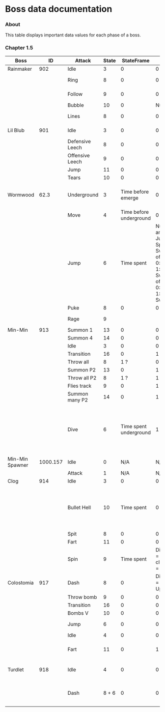 # Boss data documentation

### About
This table displays important data values for each phase of a boss.

### Chapter 1.5

|Boss|ID|Attack|State|StateFrame|I1|I2|V1|V2|Animation|Trigger|TriggerFrame|Comments|
|-|-|-|-|-|-|-|-|-|-|-|-|-|
|Rainmaker|902|Idle|3|0|0|0|0|0|Walk| | | |
| | |Ring|8|0|0|1|0|0|Attack1*|Shoot (Attack1End)|13|ProjectileCooldown needs to be reset !|
| | |Follow|9|0|0|0|0|0|Attack2*|Shoot/Clap (Attack2End)|27/32| |
| | |Bubble|10|0|Number|0|0|0|Attack3|Clap/Clap/Shoot|40/46/50| |
| | |Lines|8|0|0|0|0|0|Attack1*|Shoot (Attack1End)|13| |
|Lil Blub|901|Idle|3|0|0|0|0|0|Idle| | |Reset ProjectileCooldown and ProjectileDelay|
| | |Defensive Leech|8|0|0|0|0|0|Attack01|Shoot|18| |
| | |Offensive Leech|9|0|0|0|0|0|Attack02|Shoot|18| |
| | |Jump|11|0|0|0|0|Speed|Attack04|Jump/Land/Shoot|20/35/49| |
| | |Tears|10|0|0|0|X = Angle|0|Attack03|Shoot|16| |
|Wormwood|62.3|Underground|3|Time before emerge|0|0|0|0| | | |Wormwood will start pathfinding towards a near pit when StateFrame reaches 0|
| | |Move|4|Time before underground|0|0|0|0| | | |Same|
| | |Jump|6|Time spent|Number of animations 0: Jump out 1: Spit 2: SwimNumber of animations 0: Jump out 1: Spit 2: SwimNumber of animations 0: Jump out 1: Spit 2: Swim| |Speed|X = Number of consecutive jumps|Head*|Shoot (Head*Transition)|8| |
| | |Puke|8|0|0|0|0|0|Attack1| | | |
| | |Rage|9| | | | | |Head* + Attack2|Shoot (Attack2)|8| |
|Min-Min|913|Summon 1|13|0|0|0|0|0|Spit|Shoot|14| |
| | |Summon 4|14|0|0|0|0|0|Spit|Shoot|14| |
| | |Idle|3|0|0|0|0|0|Walk| | | |
| | |Transition|16|0|1|0|0|0|Transition| | | |
| | |Throw all|8|1 ?|0|0|0|0|(Reverse)Spin|(15) 19| | |
| | |Summon P2|13|0|1|0|0|0|Spit2|Shoot|10| |
| | |Throw all P2|8|1 ?|1|0|0|0|Spin2|Shoot|14| |
| | |Flies track|9|0|1|0|0|0|Throw|Shoot|14| |
| | |Summon many P2|14|0|1|0|0|0|Spit2|Shoot|10| |
| | |Dive|6|Time spent underground|1|Groups fired|0|0|Dive|Shoot|16|Summon 1000.157 Need to perform UndergroundDive on Willows (+ adapt their AI vars)Summon 1000.157 Need to perform UndergroundDive on Willows (+ adapt their AI vars)|
|Min-Min Spawner|1000.157|Idle|0|N/A|N/A|N/A|N/A|N/A|Idle| | | |
| | |Attack|1|N/A|N/A|N/A|N/A|N/A|Spawn| | | |
|Clog|914|Idle|3|0|0|?|0|0|Idle| | | |
| | |Bullet Hell|10|Time spent|0|?|V1.X = Angle V1.Y = PatternV1.X = Angle V1.Y = Pattern|0|BulletHell*| | |Patterns: 10/-10 = tight 25/-25 = fast, space Sign = (counter)clockwisePatterns: 10/-10 = tight 25/-25 = fast, space Sign = (counter)clockwise|
| | |Spit|8|0|0|?|0|0|Spit|Shoot|9| |
| | |Fart|11|0|0|?|0|0|Fart|Shoot/Sound|33/51| |
| | |Spin|9|Time spent|Direction (0 = counter-clockwise, 1 = clockwise)|?|0|0|Spin*| | | |
|Colostomia|917|Dash|8|0|Direction (0 = Left, 1 = Up�) |0|Speed|Position|Charge*|Shoot|23 / 8 (Start / End)| |
| | |Throw bomb|9|0|0|0|0|0|Attack|Shoot / Land|25 / 28| |
| | |Transition|16|0|0|0|0|0|Pop|Shoot / Land|16 / 36| |
| | |Bombs V|10|0|0|0|0|0|Attack2|Shoot|38| |
| | |Jump|6|0|0|0|Target~|V2.X = Speed ?|Dive + Surface| | |Target is not precice Speed is weird|
| | |Idle|4|0|0|0|0|0|Idle2| | | |
| | |Fart|11|0|1|0|0|0|GoUnder + Attack2 + Surface|Shoot + Shoot|3 (GoUnder) 30 (Attack3)|I don't know why I1 is set to 1|
|Turdlet|918|Idle|4|0|0|0|0|V1.X = Rotation angle| | | |Not sure how to alter the AI|
| | |Dash|8 + 6|0|0|0|?|V2.X  = Time spent V2.Y = Time limit| | | | |
